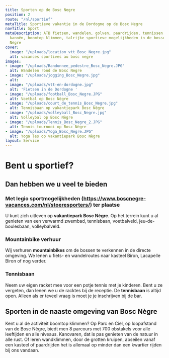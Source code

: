 ```yaml
---
title: Sporten op de Bosc Negre
position: 2
route: "/nl/sportief"
metaTitle: Sportieve vakantie in de Dordogne op de Bosc Negre
navTitle: Sport
metaDescription: ATB fietsen, wandelen, golven, paardrijden, tennissen, bergbeklimmen,
  kanoën, boomtop klimmen, talrijke sportieve mogelijkheden in de bossen rond Bosc
  Nègre
cover:
  image: "/uploads/location_vtt_Bosc_Negre.jpg"
  alt: vacances sportives au bosc negre
images:
- image: "/uploads/Randonnee_pedestre_Bosc_Negre.JPG"
  alt: Wandelen rond de Bosc Negre
- image: "/uploads/jogging_Bosc_Negre.jpg"
  alt: 
- image: "/uploads/vtt-en-dordogne.jpg"
  alt: 'Fietsen in de Dordogne '
- image: "/uploads/football_Bosc_Negre.JPG"
  alt: Voetbal op Bosc Nègre
- image: "/uploads/court_de_tennis_Bosc_Negre.jpg"
  alt: Tennisbaan op vakantiepark Bosc Nègre
- image: "/uploads/volleyball_Bosc_Negre.jpg"
  alt: Volleybal op Bosc Nègre
- image: "/uploads/Tennis_Bosc_Negre_2.JPG"
  alt: Tennis tournooi op Bosc Nègre
- image: "/uploads/Yoga_Bosc_Negre.JPG"
  alt: Yoga les op vakantiepark Bosc Nègre
layout: Service
---
```


# Bent u sportief?

## Dan hebben we u veel te bieden

### Met legio sportmogelijkheden (https://www.boscnegre-vacances.com/nl/stoeresporters/) ter plaatse

U kunt zich uitleven op **vakantiepark Bosc Nègre**. Op het terrein kunt u al genieten van een verwarmd zwembad, tennisbaan, voetbalveld, jeu-de-boulesbaan, volleybalveld.

### Mountainbike verhuur

Wij verhuren **mountainbikes** om de bossen te verkennen in de directe omgeving. We lenen u fiets- en wandelroutes naar kasteel Biron, Lacapelle Biron of nog verder.

### Tennisbaan

Neem uw eigen racket mee voor een potje tennis met je kinderen. Bent u ze vergeten, dan lenen we u de racktes bij de receptie. De **tennisbaan** is altijd open. Alleen als er teveel vraag is moet je je inschrijven bij de bar.

## Sporten in de naaste omgeving van Bosc Nègre

Kent u al de activiteit boomtop klimmen? Op Parc en Ciel, op loopafstand van de Bosc Nègre, biedt men 8 parcours met 700 obstakels voor alle leeftijden en alle niveaus.
Kanovaren, dat is pas genieten van de natuur in alle rust. Of leren wandklimmen, door de grotten kruipen, abseilen vanaf een kasteel of paardrijden het is allemaal op minder dan een kwartier rijden bij ons vandaan.